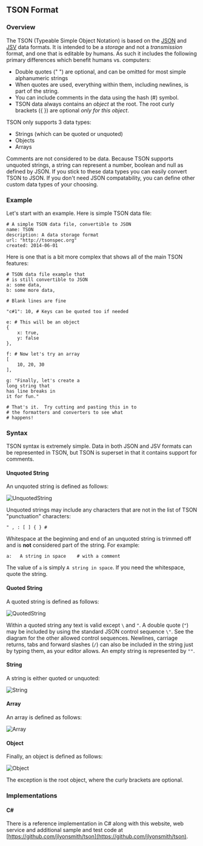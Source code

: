 ## TSON Format

### Overview

The TSON (Typeable Simple Object Notation) is based on the [JSON](http://www.json.org/) and [JSV](http://mono.servicestack.net/mythz_blog/?p=176) data formats.  It is intended to be a _storage_ and not a _transmission_ format, and one that is editable by humans.  As such it includes the following primary differences which benefit humans vs. computers:

- Double quotes (" ") are optional, and can be omitted for most simple alphanumeric strings
- When quotes are used, everything within them, including newlines, is part of the string.
- You can include comments in the data using the hash (#) symbol.
- TSON data always contains an _object_ at the root.  The root curly brackets ({ }) are optional _only for this object_.

TSON only supports 3 data types:

- Strings (which can be quoted or unquoted)
- Objects
- Arrays

Comments are not considered to be data.  Because TSON supports unquoted strings, a string can represent a number, boolean and null as defined by JSON.  If you stick to these data types you can easily convert TSON to JSON.  If you don't need JSON compatability, you can define other custom data types of your choosing.

### Example

Let's start with an example. Here is simple TSON data file:

    # A simple TSON data file, convertible to JSON
    name: TSON
    description: A data storage format
    url: "http://tsonspec.org"
    created: 2014-06-01

Here is one that is a bit more complex that shows all of the main TSON features:

    # TSON data file example that 
    # is still convertible to JSON
    a: some data,
    b: some more data,
    
    # Blank lines are fine
    
    "c#1": 10, # Keys can be quoted too if needed
    
    e: # This will be an object
    {
    	x: true,
    	y: false
    },
    
    f: # Now let's try an array
    [
    	10, 20, 30
    ],
    
    g: "Finally, let's create a 
    long string that 
    has line breaks in 
    it for fun."
    
    # That's it.  Try cutting and pasting this in to
    # the formatters and converters to see what 
    # happens!
    
### Syntax

TSON syntax is extremely simple.  Data in both JSON and JSV formats can be represented in TSON, but TSON is superset in that it contains support for comments.

#### Unquoted String

An unquoted string is defined as follows:

![UnquotedString](images/UnquotedString.png)

Unquoted strings may include any characters that are not in the list of TSON "punctuation" characters:

    " , : [ ] { } #
    
Whitespace at the beginning and end of an unquoted string is trimmed off and is **not** considered part of the string.  For example:

    a:   A string in space    # with a comment
    
The value of `a` is simply `A string in space`.  If you need the whitespace, quote the string.

#### Quoted String

A quoted string is defined as follows:

![QuotedString](images/QuotedString.png)

Within a quoted string any text is valid except `\` and `"`.  A double quote (`"`) may be included by using the standard JSON control sequence `\"`.  See the diagram for the other allowed control sequences.  Newlines, carriage returns, tabs and forward slashes (`/`) can also be included in the string just by typing them, as your editor allows.  An empty string is represented by  `""`.

#### String

A string is either quoted or unquoted:

![String](images/String.png)

#### Array

An array is defined as follows:

![Array](images/Array.png)

#### Object

Finally, an object is defined as follows:

![Object](images/Object.png)

The exception is the root object, where the curly brackets are optional.

### Implementations

#### C&#35;

There is a reference implementation in C# along with this website, web service and additional sample and test code at [https://github.com/jlyonsmith/tson](https://github.com/jlyonsmith/tson).
